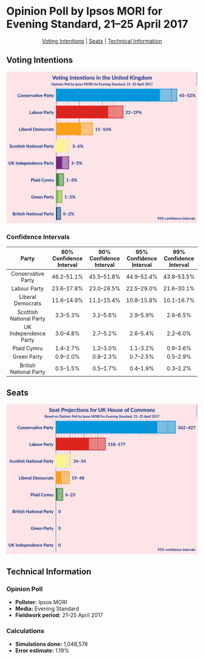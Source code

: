 # Opinion Poll by Ipsos MORI for Evening Standard, 21–25 April 2017

<p align="center"><a href="#voting-intentions">Voting Intentions</a> | <a href="#seats">Seats</a> | <a href="#technical-information">Technical Information</a></p>

## Voting Intentions

![Graph with voting intentions not yet produced](2017-04-25-Ipsos-MORI.png "Voting Intentions")

### Confidence Intervals

| Party | 80% Confidence Interval | 90% Confidence Interval | 95% Confidence Interval | 99% Confidence Interval |
|:-----:|:-----------------------:|:-----------------------:|:-----------------------:|:-----------------------:|
| Conservative Party | 46.2–51.1% |45.5–51.8% |44.9–52.4% |43.8–53.5% |
| Labour Party | 23.6–27.8% |23.0–28.5% |22.5–29.0% |21.6–30.1% |
| Liberal Democrats | 11.6–14.9% |11.1–15.4% |10.8–15.8% |10.1–16.7% |
| Scottish National Party | 3.3–5.3% |3.1–5.6% |2.9–5.9% |2.6–6.5% |
| UK Independence Party | 3.0–4.8% |2.7–5.2% |2.6–5.4% |2.2–6.0% |
| Plaid Cymru | 1.4–2.7% |1.2–3.0% |1.1–3.2% |0.9–3.6% |
| Green Party | 0.9–2.0% |0.8–2.3% |0.7–2.5% |0.5–2.9% |
| British National Party | 0.5–1.5% |0.5–1.7% |0.4–1.9% |0.3–2.2% |

## Seats

![Graph with seats not yet produced](2017-04-25-Ipsos-MORI-seats.png "Seats")

## Technical Information

### Opinion Poll

+ **Pollster:** Ipsos MORI
+ **Media:** Evening Standard
+ **Fieldwork period:** 21–25 April 2017

### Calculations

+ **Simulations done:** 1,048,576
+ **Error estimate:** 1.19%

